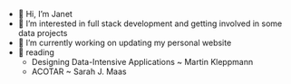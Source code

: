 - 👋 Hi, I’m Janet
- 👀 I’m interested in full stack development and getting involved in some data projects
- 🌱 I’m currently working on updating my personal website 
- 📖 reading
  -  Designing Data-Intensive Applications ~ Martin Kleppmann
  -  ACOTAR ~ Sarah J. Maas

<!---
JViCor/JViCor is a ✨ special ✨ repository because its `README.md` (this file) appears on your GitHub profile.
You can click the Preview link to take a look at your changes.
--->
